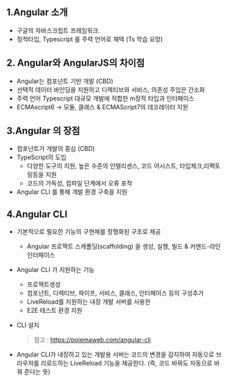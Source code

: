 ## 1.Angular 소개

* 구글의 자바스크립트 프레임워크.
* 정적타입, Typescript 를 주력 언어로 채택 (Ts 학습 요망)



## 2. Angular와 AngularJS의 차이점

* Angular는 컴포넌트 기반 개발 (CBD)
* 선택적 데이터 바인딩을 지원하고 디렉티브와 서비스, 의존성 주입은 간소화
* 주력 언어 Typescript 대규모 개발에 적합한 m정적 타입과 인터페이스 
* ECMAscript6 -> 모듈, 클래스 & ECMAScript7의 데코레이터 지원

## 3.Angular 의 장점

* 컴포넌트가 개발의 중심 (CBD)
* TypeScript의 도입
  * 다양한 도구의 지원, 높은 수준의 인텔리센스, 코드 어시스트, 타입체크,리펙토링등을 지원
  * 코드의 가독성, 컴파일 단계에서 오류 포착
* Angular CLI 를 통해 개발 환경 구축을 지원

## 4.Angular CLI 

* 기본적으로 필요한 기능의 구현체를 정형화된 구조로 제공

  * Angular 프로젝트 스캐폴딩(scaffolding) 을 생성, 실행, 빌드 & 커멘드-라인 인터페이스

* Angular CLI 가 지원하는 기능

  * 프로젝트생성
  * 컴포넌트, 디렉티브, 파이프, 서비스, 클래스, 인터페이스 등의 구성추가
  * LiveReload를 지원하는 내장 개발 서버를 사용한
  * E2E 테스트 환경 지원

* CLI 설치

  > 참고 : https://poiemaweb.com/angular-cli

* Angular CLI가 내장하고 있는 개발용 서버는 코드의 변경을 감지하여 자동으로 브라우저를 리로드하는 LiveReload 기능을 제공한다. (즉, 코드 바꿔도 자동으로 바꿔 준다는 뜻)